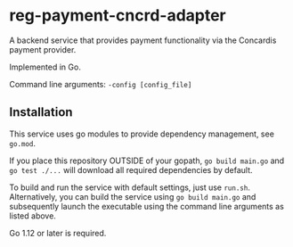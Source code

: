 # reg-payment-cncrd-adapter

A backend service that provides payment functionality via the Concardis payment provider.

Implemented in Go.

Command line arguments: `-config [config_file]`

## Installation

This service uses go modules to provide dependency management, see `go.mod`.

If you place this repository OUTSIDE of your gopath, `go build main.go` and `go test ./...` will download all required dependencies by default.

To build and run the service with default settings, just use `run.sh`.
Alternatively, you can build the service using `go build main.go` and subsequently launch the executable using the command line arguments as listed above.

Go 1.12 or later is required.
